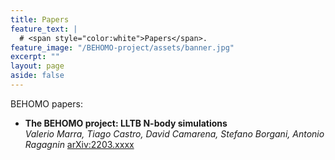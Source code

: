 ```yaml
---
title: Papers
feature_text: |
  # <span style="color:white">Papers</span>.
feature_image: "/BEHOMO-project/assets/banner.jpg"
excerpt: ""
layout: page
aside: false
---
```


<!-- {% include figure.html image="/assets/hi_class.gif" width="250px" link="http://www.hiclass-code.net/" %} -->

BEHOMO papers:

* **The BEHOMO project: LLTB N-body simulations**\
_Valerio Marra, Tiago Castro, David Camarena, Stefano Borgani, Antonio Ragagnin_
[arXiv:2203.xxxx](http://arxiv.org/abs/2203.xxxx)


